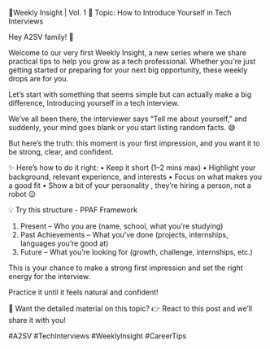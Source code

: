 🧠Weekly Insight | Vol. 1
🔹 Topic: How to Introduce Yourself in Tech Interviews

Hey A2SV family! 👋

Welcome to our very first Weekly Insight,  a new series where we share practical tips to help you grow as a tech professional. Whether you're just getting started or preparing for your next big opportunity, these weekly drops are for you.

Let’s start with something that seems simple but can actually make a big difference,
Introducing yourself in a tech interview.

We’ve all been there,  the interviewer says “Tell me about yourself,” and suddenly, your mind goes blank or you start listing random facts. 😅

But here’s the truth: this moment is your first impression, and you want it to be strong, clear, and confident.

✨ Here’s how to do it right:
• Keep it short (1–2 mins max)
• Highlight your background, relevant experience, and interests
• Focus on what makes you a good fit
• Show a bit of your personality , they’re hiring a person, not a robot 😉

💡 Try this structure - PPAF Framework
1. Present – Who you are (name, school, what you're studying)
2. Past Achievements – What you’ve done (projects, internships, languages you’re good at)
3. Future – What you’re looking for (growth, challenge, internships, etc.)

This is your chance to make a strong first impression and set the right energy for the interview.

Practice it until it feels natural and confident!

📌 Want the detailed material on this topic?
👉 React to this post and we’ll share it with you!

#A2SV #TechInterviews #WeeklyInsight #CareerTips
